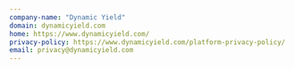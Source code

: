 ```yaml
---
company-name: "Dynamic Yield"
domain: dynamicyield.com
home: https://www.dynamicyield.com/
privacy-policy: https://www.dynamicyield.com/platform-privacy-policy/
email: privacy@dynamicyield.com
---
```




